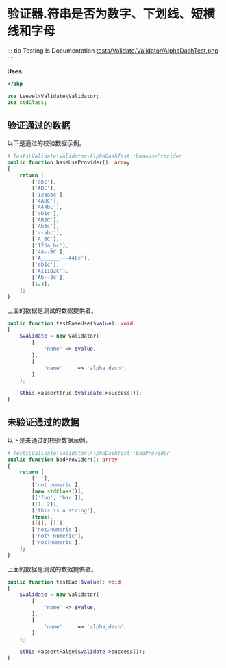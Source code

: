 # 验证器.符串是否为数字、下划线、短横线和字母

::: tip Testing Is Documentation
[tests/Validate/Validator/AlphaDashTest.php](https://github.com/hunzhiwange/framework/blob/master/tests/Validate/Validator/AlphaDashTest.php)
:::
    
**Uses**

``` php
<?php

use Leevel\Validate\Validator;
use stdClass;
```

## 验证通过的数据

以下是通过的校验数据示例。

``` php
# Tests\Validate\Validator\AlphaDashTest::baseUseProvider
public function baseUseProvider(): array
{
    return [
        ['abc'],
        ['ABC'],
        ['123abc'],
        ['4ABC'],
        ['A44bc'],
        ['ab1c'],
        ['AB2C'],
        ['Ab3c'],
        ['--abc'],
        ['A_BC'],
        ['123a_bc'],
        ['4A--BC'],
        ['A______---44bc'],
        ['ab1c'],
        ['A111B2C'],
        ['Ab--3c'],
        [123],
    ];
}
```

上面的数据是测试的数据提供者。


``` php
public function testBaseUse($value): void
{
    $validate = new Validator(
        [
            'name' => $value,
        ],
        [
            'name'     => 'alpha_dash',
        ]
    );

    $this->assertTrue($validate->success());
}
```
    
## 未验证通过的数据

以下是未通过的校验数据示例。

``` php
# Tests\Validate\Validator\AlphaDashTest::badProvider
public function badProvider(): array
{
    return [
        [' '],
        ['not numeric'],
        [new stdClass()],
        [['foo', 'bar']],
        [[1, 2]],
        ['this is a string'],
        [true],
        [[[], []]],
        ['not/numeric'],
        ['not\ numeric'],
        ['not?numeric'],
    ];
}
```

上面的数据是测试的数据提供者。


``` php
public function testBad($value): void
{
    $validate = new Validator(
        [
            'name' => $value,
        ],
        [
            'name'     => 'alpha_dash',
        ]
    );

    $this->assertFalse($validate->success());
}
```